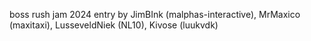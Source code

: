 boss rush jam 2024 entry by JimBInk (malphas-interactive), MrMaxico (maxitaxi), LusseveldNiek (NL10), Kivose (luukvdk)
